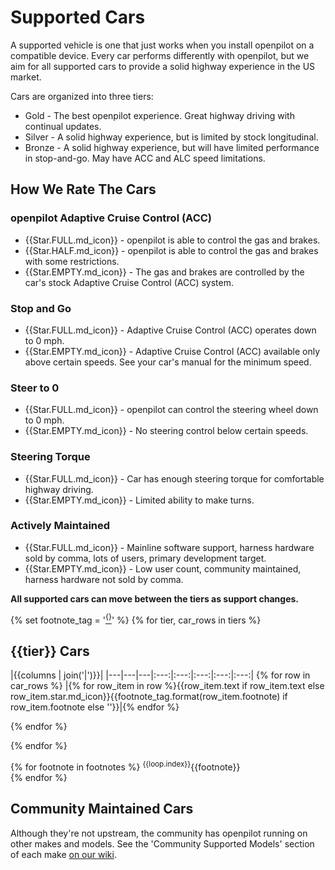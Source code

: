 # Supported Cars

A supported vehicle is one that just works when you install openpilot on a compatible device. Every car performs differently with openpilot, but we aim for all supported cars to provide a solid highway experience in the US market.

Cars are organized into three tiers:

- Gold - The best openpilot experience. Great highway driving with continual updates.
- Silver - A solid highway experience, but is limited by stock longitudinal.
- Bronze - A solid highway experience, but will have limited performance in stop-and-go. May have ACC and ALC speed limitations.

How We Rate The Cars
---

### openpilot Adaptive Cruise Control (ACC)
- {{Star.FULL.md_icon}} - openpilot is able to control the gas and brakes.
- {{Star.HALF.md_icon}} - openpilot is able to control the gas and brakes with some restrictions.
- {{Star.EMPTY.md_icon}} - The gas and brakes are controlled by the car's stock Adaptive Cruise Control (ACC) system.

### Stop and Go
- {{Star.FULL.md_icon}} - Adaptive Cruise Control (ACC) operates down to 0 mph.
- {{Star.EMPTY.md_icon}} - Adaptive Cruise Control (ACC) available only above certain speeds. See your car's manual for the minimum speed.

### Steer to 0
- {{Star.FULL.md_icon}} - openpilot can control the steering wheel down to 0 mph.
- {{Star.EMPTY.md_icon}} - No steering control below certain speeds.

### Steering Torque
- {{Star.FULL.md_icon}} - Car has enough steering torque for comfortable highway driving.
- {{Star.EMPTY.md_icon}} - Limited ability to make turns.

### Actively Maintained
- {{Star.FULL.md_icon}} - Mainline software support, harness hardware sold by comma, lots of users, primary development target.
- {{Star.EMPTY.md_icon}} - Low user count, community maintained, harness hardware not sold by comma.

**All supported cars can move between the tiers as support changes.**

{% set footnote_tag = '[<sup>{}</sup>](#Footnotes)' %}
{% for tier, car_rows in tiers %}
## {{tier}} Cars

|{{columns | join('|')}}|
|---|---|---|:---:|:---:|:---:|:---:|:---:|
{% for row in car_rows %}
|{% for row_item in row %}{{row_item.text if row_item.text else row_item.star.md_icon}}{{footnote_tag.format(row_item.footnote) if row_item.footnote else ''}}|{% endfor %}

{% endfor %}

{% endfor %}

{% for footnote in footnotes %}
<sup>{{loop.index}}</sup>{{footnote}} <br />
{% endfor %}

## Community Maintained Cars
Although they're not upstream, the community has openpilot running on other makes and models. See the 'Community Supported Models' section of each make [on our wiki](https://wiki.comma.ai/).
